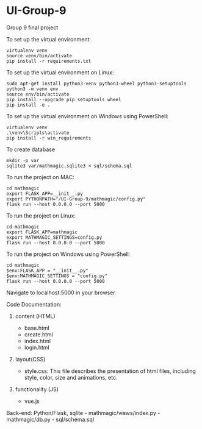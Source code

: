 # UI-Group-9
Group 9 final project

To set up the virtual environment:
~~~~
virtualenv venv
source venv/bin/activate
pip install -r requirements.txt
~~~~

To set up the virtual environment on Linux:
~~~~
sudo apt-get install python3-venv python3-wheel python3-setuptools
python3 -m venv env
source env/bin/activate
pip install --upgrade pip setuptools wheel
pip install -e .
~~~~

To set up the virtual environment on Windows using PowerShell:
~~~~
virtualenv venv
.\venv\Scripts\activate
pip install -r win_requirements
~~~~


To create database
~~~~
mkdir -p var
sqlite3 var/mathmagic.sqlite3 < sql/schema.sql
~~~~

To run the project on MAC:
~~~~
cd mathmagic
export FLASK_APP=__init__.py
export PYTHONPATH="/UI-Group-9/mathmagic/config.py"
flask run --host 0.0.0.0 --port 5000
~~~~

To run the project on Linux:
~~~~
cd mathmagic
export FLASK_APP=mathmagic
export MATHMAGIC_SETTINGS=config.py
flask run --host 0.0.0.0 --port 5000
~~~~

To run the project on Windows using PowerShell:
~~~~
cd mathmagic
$env:FLASK_APP = "__init__.py"
$env:MATHMAGIC_SETTINGS = "config.py"
flask run --host 0.0.0.0 --port 5000
~~~~


Navigate to localhost:5000 in your browser



Code Documentation:

1. content (HTML)
	- base.html
	- create.html
	- index.html
	- login.html

2. layout(CSS)
	- style.css: This file describes the presentation of html files, including style, color, size and animations, etc.

3. functionality (JS)
	- vue.js



Back-end: Python/Flask, sqlite
    - mathmagic/views/index.py
    - mathmagic/db.py
    - sql/schema.sql


